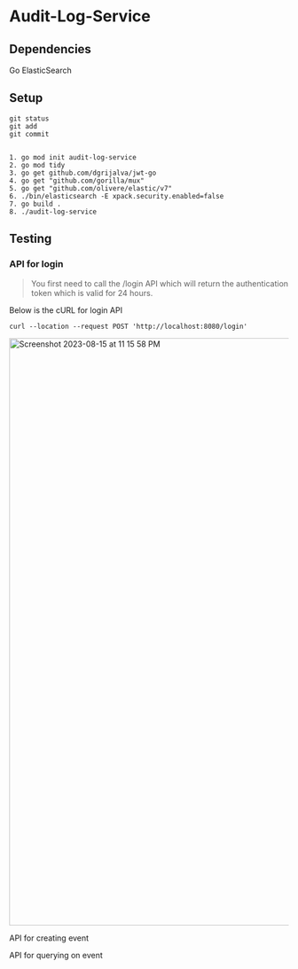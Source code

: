 # Audit-Log-Service

## Dependencies

Go 
ElasticSearch

## Setup

```
git status
git add
git commit


1. go mod init audit-log-service
2. go mod tidy
3. go get github.com/dgrijalva/jwt-go
4. go get "github.com/gorilla/mux"
5. go get "github.com/olivere/elastic/v7"
6. ./bin/elasticsearch -E xpack.security.enabled=false
7. go build .
8. ./audit-log-service
```
   

## Testing

### API for login

> You first need to call the /login API which will return the authentication token which is valid for 24 hours.

Below is the cURL for login API

```curl --location --request POST 'http://localhost:8080/login'```

<img width="1060" alt="Screenshot 2023-08-15 at 11 15 58 PM" src="https://github.com/mayank-2105/Audit-Log-Service/assets/72939306/82372fae-ab3c-4f66-94f9-2c4ea8a57b8e">

API for creating event


API for querying on event


